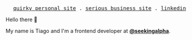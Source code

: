 <p align="center">
  <samp>
    <a href="https://vftiago.com">quirky personal site</a> .
    <a href="https://lightradius.com">serious business site</a> .
    <a href="https://linkedin.com/in/vftiago">linkedin</a>
  </samp>
</p>

Hello there 👋

My name is Tiago and I'm a frontend developer at <a href="https://github.com/seekingalpha"><b>@seekingalpha</b></a>.
